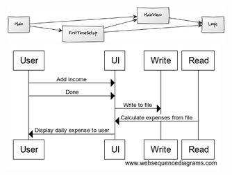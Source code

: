 ![Arkkitehtuuri](https://github.com/JimiUrsin/ot-harjoitustyo/blob/master/dokumentaatio/8a2b76d9.png)
![Sekvenssikaavio](https://github.com/JimiUrsin/ot-harjoitustyo/blob/master/dokumentaatio/sequence.png)
